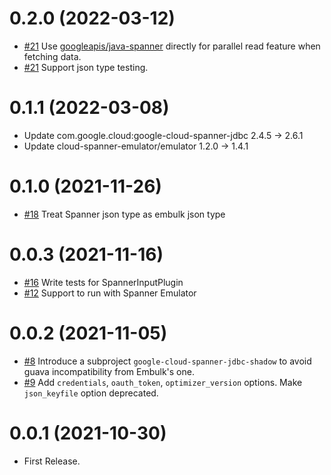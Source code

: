 0.2.0 (2022-03-12)
==================

* [#21](https://github.com/trocco-io/embulk-input-spanner/pull/21) Use [googleapis/java-spanner](https://github.com/googleapis/java-spanner) directly for parallel read feature when fetching data.
* [#21](https://github.com/trocco-io/embulk-input-spanner/pull/21) Support json type testing.

0.1.1 (2022-03-08)
==================

* Update com.google.cloud:google-cloud-spanner-jdbc 2.4.5 -> 2.6.1
* Update cloud-spanner-emulator/emulator 1.2.0 -> 1.4.1

0.1.0 (2021-11-26)
==================

* [#18](https://github.com/trocco-io/embulk-input-spanner/pull/18) Treat Spanner json type as embulk json type

0.0.3 (2021-11-16)
==================

* [#16](https://github.com/trocco-io/embulk-input-spanner/pull/16) Write tests for SpannerInputPlugin
* [#12](https://github.com/trocco-io/embulk-input-spanner/pull/12) Support to run with Spanner Emulator

0.0.2 (2021-11-05)
==================

* [#8](https://github.com/trocco-io/embulk-input-spanner/pull/8) Introduce a subproject `google-cloud-spanner-jdbc-shadow` to avoid guava incompatibility from Embulk's one.
* [#9](https://github.com/trocco-io/embulk-input-spanner/pull/9) Add `credentials`, `oauth_token`, `optimizer_version` options. Make `json_keyfile` option deprecated.

0.0.1 (2021-10-30)
==================

* First Release.
